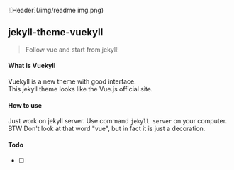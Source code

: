 ![Header](/img/readme img.png)
## jekyll-theme-vuekyll
> Follow vue and start from jekyll! 

#### What is Vuekyll
Vuekyll is a new theme with good interface.  
This jekyll theme looks like the Vue.js official site. 

#### How to use
Just work on jekyll server. Use command `jekyll server` on your computer.  
BTW Don't look at that word "vue", but in fact it is just a decoration. 

#### Todo
- [ ] 

